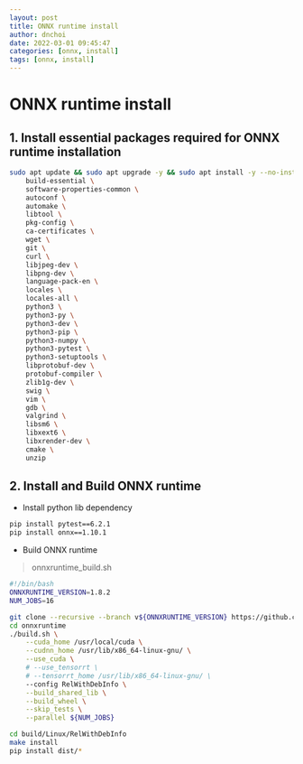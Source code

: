 ```yaml
---
layout: post
title: ONNX runtime install
author: dnchoi
date: 2022-03-01 09:45:47
categories: [onnx, install]
tags: [onnx, install]
---
```


# ONNX runtime install

## 1. Install essential packages required for ONNX runtime installation

```bash
sudo apt update && sudo apt upgrade -y && sudo apt install -y --no-install-recommends \
    build-essential \
    software-properties-common \
    autoconf \
    automake \
    libtool \
    pkg-config \
    ca-certificates \
    wget \
    git \
    curl \
    libjpeg-dev \
    libpng-dev \
    language-pack-en \
    locales \
    locales-all \
    python3 \
    python3-py \
    python3-dev \
    python3-pip \
    python3-numpy \
    python3-pytest \
    python3-setuptools \
    libprotobuf-dev \
    protobuf-compiler \
    zlib1g-dev \
    swig \
    vim \
    gdb \
    valgrind \
    libsm6 \
    libxext6 \
    libxrender-dev \
    cmake \
    unzip
```

## 2. Install and Build ONNX runtime

* Install python lib dependency
``` bash
pip install pytest==6.2.1
pip install onnx==1.10.1
```

* Build ONNX runtime

> onnxruntime_build.sh

``` bash
#!/bin/bash
ONNXRUNTIME_VERSION=1.8.2
NUM_JOBS=16

git clone --recursive --branch v${ONNXRUNTIME_VERSION} https://github.com/Microsoft/onnxruntime.git
cd onnxruntime
./build.sh \
    --cuda_home /usr/local/cuda \
    --cudnn_home /usr/lib/x86_64-linux-gnu/ \
    --use_cuda \
    # --use_tensorrt \
    # --tensorrt_home /usr/lib/x86_64-linux-gnu/ \
    --config RelWithDebInfo \
    --build_shared_lib \
    --build_wheel \
    --skip_tests \
    --parallel ${NUM_JOBS}

cd build/Linux/RelWithDebInfo
make install
pip install dist/*
```

